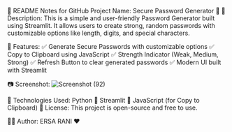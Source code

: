 📜 README Notes for GitHub
Project Name: Secure Password Generator 🔐
📝 Description:
This is a simple and user-friendly Password Generator built using Streamlit. It allows users to create strong, random passwords with customizable options like length, digits, and special characters.

🚀 Features:
✅ Generate Secure Passwords with customizable options
✅ Copy to Clipboard using JavaScript
✅ Strength Indicator (Weak, Medium, Strong)
✅ Refresh Button to clear generated passwords
✅ Modern UI built with Streamlit

📷 Screenshot:
![Screenshot (92)](https://github.com/user-attachments/assets/0269782a-65a3-4d7c-a7f0-8b560dea89de)




🔧 Technologies Used:
Python 🐍
Streamlit 🎨
JavaScript (for Copy to Clipboard)
📜 License:
This project is open-source and free to use.

👨‍💻 Author:
 ERSA RANI   ❤️

